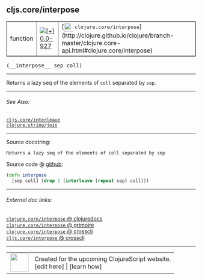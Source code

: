 ## cljs.core/interpose



 <table border="1">
<tr>
<td>function</td>
<td><a href="https://github.com/cljsinfo/cljs-api-docs/tree/0.0-927"><img valign="middle" alt="[+] 0.0-927" title="Added in 0.0-927" src="https://img.shields.io/badge/+-0.0--927-lightgrey.svg"></a> </td>
<td>
[<img height="24px" valign="middle" src="http://i.imgur.com/1GjPKvB.png"> <samp>clojure.core/interpose</samp>](http://clojure.github.io/clojure/branch-master/clojure.core-api.html#clojure.core/interpose)
</td>
</tr>
</table>


 <samp>
(__interpose__ sep coll)<br>
</samp>

---

Returns a lazy seq of the elements of `coll` separated by `sep`.



---


###### See Also:

[`cljs.core/interleave`](../cljs.core/interleave.md)<br>
[`clojure.string/join`](../clojure.string/join.md)<br>

---


Source docstring:

```
Returns a lazy seq of the elements of coll separated by sep
```


Source code @ [github](https://github.com/clojure/clojurescript/blob/r1576/src/cljs/cljs/core.cljs#L2598-L2600):

```clj
(defn interpose
  [sep coll] (drop 1 (interleave (repeat sep) coll)))
```

<!--
Repo - tag - source tree - lines:

 <pre>
clojurescript @ r1576
└── src
    └── cljs
        └── cljs
            └── <ins>[core.cljs:2598-2600](https://github.com/clojure/clojurescript/blob/r1576/src/cljs/cljs/core.cljs#L2598-L2600)</ins>
</pre>

-->

---



###### External doc links:

[`clojure.core/interpose` @ clojuredocs](http://clojuredocs.org/clojure.core/interpose)<br>
[`clojure.core/interpose` @ grimoire](http://conj.io/store/v1/org.clojure/clojure/1.7.0-beta3/clj/clojure.core/interpose/)<br>
[`clojure.core/interpose` @ crossclj](http://crossclj.info/fun/clojure.core/interpose.html)<br>
[`cljs.core/interpose` @ crossclj](http://crossclj.info/fun/cljs.core.cljs/interpose.html)<br>

---

 <table>
<tr><td>
<img valign="middle" align="right" width="48px" src="http://i.imgur.com/Hi20huC.png">
</td><td>
Created for the upcoming ClojureScript website.<br>
[edit here] | [learn how]
</td></tr></table>

[edit here]:https://github.com/cljsinfo/cljs-api-docs/blob/master/cljsdoc/cljs.core/interpose.cljsdoc
[learn how]:https://github.com/cljsinfo/cljs-api-docs/wiki/cljsdoc-files

<!--

This information was too distracting to show to readers, but I'll leave it
commented here since it is helpful to:

- pretty-print the data used to generate this document
- and show how to retrieve that data



The API data for this symbol:

```clj
{:description "Returns a lazy seq of the elements of `coll` separated by `sep`.",
 :ns "cljs.core",
 :name "interpose",
 :signature ["[sep coll]"],
 :history [["+" "0.0-927"]],
 :type "function",
 :related ["cljs.core/interleave" "clojure.string/join"],
 :full-name-encode "cljs.core/interpose",
 :source {:code "(defn interpose\n  [sep coll] (drop 1 (interleave (repeat sep) coll)))",
          :title "Source code",
          :repo "clojurescript",
          :tag "r1576",
          :filename "src/cljs/cljs/core.cljs",
          :lines [2598 2600]},
 :full-name "cljs.core/interpose",
 :clj-symbol "clojure.core/interpose",
 :docstring "Returns a lazy seq of the elements of coll separated by sep"}

```

Retrieve the API data for this symbol:

```clj
;; from Clojure REPL
(require '[clojure.edn :as edn])
(-> (slurp "https://raw.githubusercontent.com/cljsinfo/cljs-api-docs/catalog/cljs-api.edn")
    (edn/read-string)
    (get-in [:symbols "cljs.core/interpose"]))
```

-->
